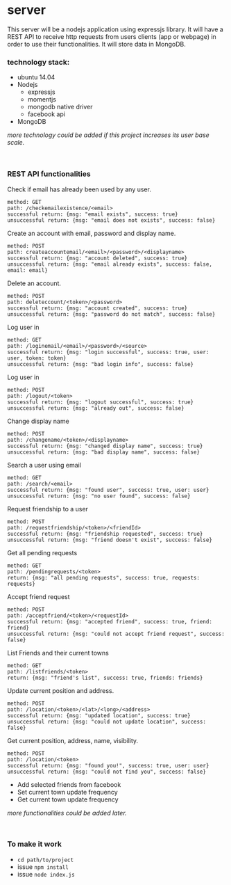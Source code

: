 # server
This server will be a nodejs application using expressjs library. It will have a REST API to receive http requests from users clients (app or webpage) in order to use their functionalities. It will store data in MongoDB.

<h3>technology stack:</h3>

* ubuntu 14.04
* Nodejs
  * expressjs
  * momentjs
  * mongodb native driver 
  * facebook api
*  MongoDB

*more technology could be added if this project increases its user base scale.*

<br>
<h3>REST API functionalities</h3>

Check if email has already been used by any user.

    method: GET
    path: /checkemailexistence/<email>
    successful return: {msg: "email exists", success: true}
    unsuccessful return: {msg: "email does not exists", success: false}

Create an account with email, password and display name.

    method: POST
    path: createaccountemail/<email>/<password>/<displayname>
    successful return: {msg: "account deleted", success: true}
    unsuccessful return: {msg: "email already exists", success: false, email: email}

Delete an account.

    method: POST
    path: deleteccount/<token>/<password>
    successful return: {msg: "account created", success: true}
    unsuccessful return: {msg: "password do not match", success: false}

Log user in

    method: GET
    path: /loginemail/<email>/<password>/<source>
    successful return: {msg: "login successful", success: true, user: user, token: token}
    unsuccessful return: {msg: "bad login info", success: false}


Log user in

    method: POST
    path: /logout/<token>
    successful return: {msg: "logout successful", success: true}
    unsuccessful return: {msg: "already out", success: false}


Change display name

    method: POST
    path: /changename/<token>/<displayname>
    successful return: {msg: "changed display name", success: true}
    unsuccessful return: {msg: "bad display name", success: false}

Search a user using email

    method: GET
    path: /search/<email>
    successful return: {msg: "found user", success: true, user: user}
    unsuccessful return: {msg: "no user found", success: false}

Request friendship to a user

    method: POST
    path: /requestfriendship/<token>/<friendId>
    successful return: {msg: "friendship requested", success: true}
    unsuccessful return: {msg: "friend doesn't exist", success: false}

Get all pending requests

    method: GET
    path: /pendingrequests/<token>
    return: {msg: "all pending requests", success: true, requests: requests}

Accept friend request

    method: POST
    path: /acceptfriend/<token>/<requestId>
    successful return: {msg: "accepted friend", success: true, friend: friend}
    unsuccessful return: {msg: "could not accept friend request", success: false}

 List Friends and their current towns

    method: GET
    path: /listfriends/<token>
    return: {msg: "friend's list", success: true, friends: friends}

Update current position and address.

    method: POST
    path: /location/<token>/<lat>/<long>/<address>
    successful return: {msg: "updated location", success: true}
    unsuccessful return: {msg: "could not update location", success: false}

Get current position, address, name, visibility.

    method: POST
    path: /location/<token>
    successful return: {msg: "found you!", success: true, user: user}
    unsuccessful return: {msg: "could not find you", success: false}


* Add selected friends from facebook
* Set current town update frequency
* Get current town update frequency

*more functionalities could be added later.*

<br>
<h3>To make it work</h3>

* <code>cd path/to/project</code>
* issue <code>npm install</code>
* issue <code>node index.js</code>
